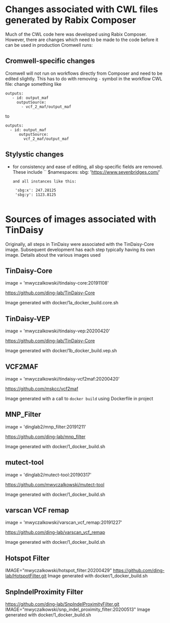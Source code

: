 
# Changes associated with CWL files generated by Rabix Composer

Much of the CWL code here was developed using Rabix Composer.  However, there are changes
which need to be made to the code before it can be used in production Cromwell runs:

## Cromwell-specific changes
  Cromwell will not run on workflows directly from Composer and need to be edited slightly.
  This has to do with removing `-` symbol in the workflow CWL file: change something like 
```
outputs:
   - id: output_maf
     outputSource:
       - vcf_2_maf/output_maf
```
to
```
outputs:
  - id: output_maf
      outputSource:
        vcf_2_maf/output_maf
```

## Stylystic changes
 - for consistency and ease of editing, all sbg-specific fields are removed.  These include
    ``
    $namespaces:
      sbg: 'https://www.sevenbridges.com/'
    ```
    and all instances like this:
    ```
        'sbg:x': 247.28125
        'sbg:y': 1123.8125
    ```

# Sources of images associated with TinDaisy

Originally, all steps in TinDaisy were associated with the TinDaisy-Core image.  Subsequent development
has each step typically having its own image.  Details about the various images used

## TinDaisy-Core

image = 'mwyczalkowski/tindaisy-core:20191108'

https://github.com/ding-lab/TinDaisy-Core

Image generated with docker/1a_docker_build.core.sh

## TinDaisy-VEP

image = 'mwyczalkowski/tindaisy-vep:20200420'

https://github.com/ding-lab/TinDaisy-Core

Image generated with docker/1b_docker_build.vep.sh


## VCF2MAF

image = 'mwyczalkowski/tindaisy-vcf2maf:20200420'

https://github.com/mskcc/vcf2maf

Image generated with a call to `docker build` using Dockerfile in project

## MNP_Filter

image = 'dinglab2/mnp_filter:20191211'

https://github.com/ding-lab/mnp_filter

Image generated with docker/1_docker_build.sh

## mutect-tool

image = 'dinglab2/mutect-tool:20190317'

https://github.com/mwyczalkowski/mutect-tool

Image generated with docker/1_docker_build.sh

## varscan VCF remap

image = 'mwyczalkowski/varscan_vcf_remap:20191227'

https://github.com/ding-lab/varscan_vcf_remap

Image generated with docker/1_docker_build.sh

## Hotspot Filter

IMAGE="mwyczalkowski/hotspot_filter:20200429"
https://github.com/ding-lab/HotspotFilter.git
Image generated with docker/1_docker_build.sh

## SnpIndelProximity Filter
https://github.com/ding-lab/SnpIndelProximityFilter.git
IMAGE="mwyczalkowski/snp_indel_proximity_filter:20200513"
Image generated with docker/1_docker_build.sh

